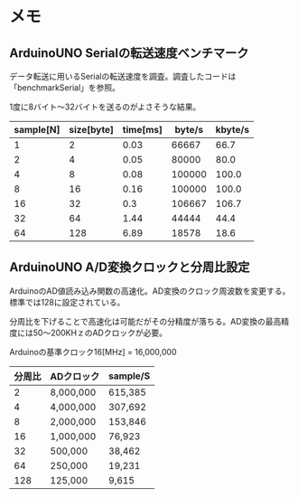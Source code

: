# メモ

## ArduinoUNO Serialの転送速度ベンチマーク

データ転送に用いるSerialの転送速度を調査。調査したコードは「benchmarkSerial」を参照。

1度に8バイト～32バイトを送るのがよさそうな結果。

|sample[N]|size[byte]|time[ms]|byte/s|kbyte/s|
|---|---|---|---|---|
|1|2|0.03|66667|66.7|
|2|4|0.05|80000|80.0|
|4|8|0.08|100000|100.0|
|8|16|0.16|100000|100.0|
|16|32|0.3|106667|106.7|
|32|64|1.44|44444|44.4|
|64|128|6.89|18578|18.6|

## ArduinoUNO A/D変換クロックと分周比設定

ArduinoのAD値読み込み関数の高速化。AD変換のクロック周波数を変更する。標準では128に設定されている。

分周比を下げることで高速化は可能だがその分精度が落ちる。AD変換の最高精度には50～200KHｚのADクロックが必要。

Arduinoの基準クロック16[MHz] = 16,000,000

|分周比|ADクロック|sample/S|
|---|---|---|
|2|8,000,000|615,385|
|4|4,000,000|307,692|
|8|2,000,000|153,846|
|16|1,000,000|76,923|
|32|500,000|38,462|
|64|250,000|19,231|
|128|125,000|9,615|
